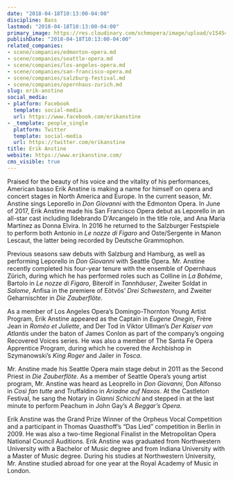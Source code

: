```yaml
---
date: "2018-04-18T10:13:00-04:00"
discipline: Bass
lastmod: "2018-04-18T10:13:00-04:00"
primary_image: https://res.cloudinary.com/schmopera/image/upload/v1545409169/media/webhook-uploads/1524060660714/5312094_orig.jpg.jpg
publishDate: "2018-04-18T10:13:00-04:00"
related_companies:
- scene/companies/edmonton-opera.md
- scene/companies/seattle-opera.md
- scene/companies/los-angeles-opera.md
- scene/companies/san-francisco-opera.md
- scene/companies/salzburg-festival.md
- scene/companies/opernhaus-zurich.md
slug: erik-anstine
social_media:
- platform: Facebook
  template: social-media
  url: https://www.facebook.com/erikanstine
- _template: people_single
  platform: Twitter
  template: social-media
  url: https://twitter.com/erikanstine
title: Erik Anstine
website: https://www.erikanstine.com/
cms_visible: true
---
```


Praised for the beauty of his voice and the vitality of his performances, American basso Erik Anstine is making a name for himself on opera and concert stages in North America and Europe. In the current season, Mr. Anstine sings Leporello in *Don Giovanni* with the Edmonton Opera. In June of 2017, Erik Anstine made his San Francisco Opera debut as Leporello in an all-star cast including Ildebrando D'Arcangelo in the title role, and Ana Maria Martinez as Donna Elvira. In 2016 he returned to the Salzburger Festspiele to perform both Antonio in *Le nozze di Figaro* and Oste/Sergente in Manon Lescaut, the latter being recorded by Deutsche Grammophon.

Previous seasons saw debuts with Salzburg and Hamburg, as well as performing Leporello in *Don Giovanni* with Seattle Opera. Mr. Anstine recently completed his four-year tenure with the ensemble of Opernhaus Zürich, during which he has performed roles such as Colline in *La Bohéme*, Bartolo in *Le nozze di Figaro*, Biterolf in *Tannhäuser*, Zweiter Soldat in *Salome*, Anfisa in the premiere of Eötvös’ *Drei Schwestern*, and Zweiter Geharnischter in *Die Zauberflöte*.

As a member of Los Angeles Opera’s Domingo-Thornton Young Artist Program, Erik Anstine appeared as the Captain in *Eugene Onegin*, Frère Jean in *Roméo et Juliette*, and Der Tod in Viktor Ullman’s *Der Kaiser von Atlantis* under the baton of James Conlon as part of the company’s ongoing Recovered Voices series. He was also a member of The Santa Fe Opera Apprentice Program, during which he covered the Archbishop in Szymanowski’s *King Roger* and Jailer in *Tosca*.

Mr. Anstine made his Seattle Opera main stage debut in 2011 as the Second Priest in *Die Zauberflöte*. As a member of Seattle Opera’s young artist program, Mr. Anstine was heard as Leoprello in *Don Giovanni*, Don Alfonso in *Così fan tutte* and Truffaldino in *Ariadne auf Naxos*. At the Castleton Festival, he sang the Notary in *Gianni Schicchi* and stepped in at the last minute to perform Peachum in John Gay’s *A Beggar’s Opera*.

Erik Anstine was the Grand Prize Winner of the Orpheus Vocal Competition and a participant in Thomas Quasthoff’s “Das Lied” competition in Berlin in 2009. He was also a two-time Regional Finalist in the Metropolitan Opera National Council Auditions. Erik Anstine was graduated from Northwestern University with a Bachelor of Music degree and from Indiana University with a Master of Music degree. During his studies at Northwestern University, Mr. Anstine studied abroad for one year at the Royal Academy of Music in London.
